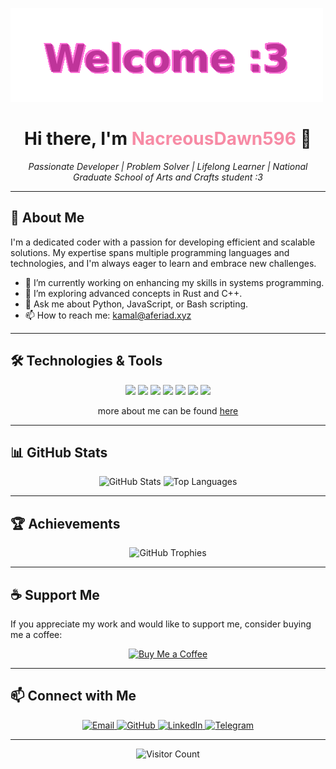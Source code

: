 ![Welcome :3](./welcome.gif)

<h1 align="center">Hi there, I'm <span style="color:#f78ba5;">NacreousDawn596</span> 👋</h1>

<p align="center">
  <em>Passionate Developer | Problem Solver | Lifelong Learner | National Graduate School of Arts and Crafts student :3</em>
</p>

---

## 🧠 About Me

I'm a dedicated coder with a passion for developing efficient and scalable solutions. My expertise spans multiple programming languages and technologies, and I'm always eager to learn and embrace new challenges.

- 🔭 I’m currently working on enhancing my skills in systems programming.
- 🌱 I’m exploring advanced concepts in Rust and C++.
- 💬 Ask me about Python, JavaScript, or Bash scripting.
- 📫 How to reach me: [kamal@aferiad.xyz](mailto:kamal@aferiad.xyz)

---

## 🛠️ Technologies & Tools

<p align="center">
  <img src="https://img.shields.io/badge/Python-3776AB?style=for-the-badge&logo=python&logoColor=white" />
  <img src="https://img.shields.io/badge/JavaScript-F7DF1E?style=for-the-badge&logo=javascript&logoColor=black" />
  <img src="https://img.shields.io/badge/HTML5-E34F26?style=for-the-badge&logo=html5&logoColor=white" />
  <img src="https://img.shields.io/badge/CSS3-1572B6?style=for-the-badge&logo=css3&logoColor=white" />
  <img src="https://img.shields.io/badge/Bash-4EAA25?style=for-the-badge&logo=gnu-bash&logoColor=white" />
  <img src="https://img.shields.io/badge/C++-00599C?style=for-the-badge&logo=c%2B%2B&logoColor=white" />
  <img src="https://img.shields.io/badge/Rust-000000?style=for-the-badge&logo=rust&logoColor=white" />
  <br/>
  <p align="center">more about me can be found <a href="https://kamal.aferiad.xyz/">here</a></p>
</p>

---

## 📊 GitHub Stats

<p align="center">
  <img src="https://github-readme-stats.vercel.app/api?username=NacreousDawn596&show_icons=true&theme=radical" alt="GitHub Stats" />
  <img src="https://github-readme-stats.vercel.app/api/top-langs/?username=NacreousDawn596&layout=compact&theme=radical" alt="Top Languages" />
</p>

---

## 🏆 Achievements

<p align="center">
  <img src="https://github-profile-trophy.vercel.app/?username=NacreousDawn596&theme=radical&no-frame=true&margin-w=15&margin-h=15" alt="GitHub Trophies" />
</p>

---

## ☕ Support Me

If you appreciate my work and would like to support me, consider buying me a coffee:

<p align="center">
  <a href="https://ko-fi.com/nacreousdawn596" target="_blank">
    <img src="https://cdn.ko-fi.com/cdn/kofi1.png?v=2" alt="Buy Me a Coffee" height="40" />
  </a>
</p>

---

## 📫 Connect with Me

<p align="center">
  <a href="mailto:kamal@aferiad.xyz">
    <img src="https://img.shields.io/badge/Email-D14836?style=for-the-badge&logo=gmail&logoColor=white" alt="Email" />
  </a>
  <a href="https://github.com/NacreousDawn596">
    <img src="https://img.shields.io/badge/GitHub-100000?style=for-the-badge&logo=github&logoColor=white" alt="GitHub" />
  </a>
  <a href="https://www.linkedin.com/in/kamal-aferiad-163556326">
    <img src="https://img.shields.io/badge/LinkedIn-0077B5?style=for-the-badge&logo=linkedin&logoColor=white" alt="LinkedIn" />
  </a>
  <a href="https://telegram.me/NacreousDawn596">
    <img src="https://img.shields.io/badge/Telegram-2CA5E0?style=for-the-badge&logo=telegram&logoColor=white" alt="Telegram" />
  </a>
</p>

---

<p align="center">
  <img src="https://visitor-badge.glitch.me/badge?page_id=NacreousDawn596" alt="Visitor Count" />
</p>
